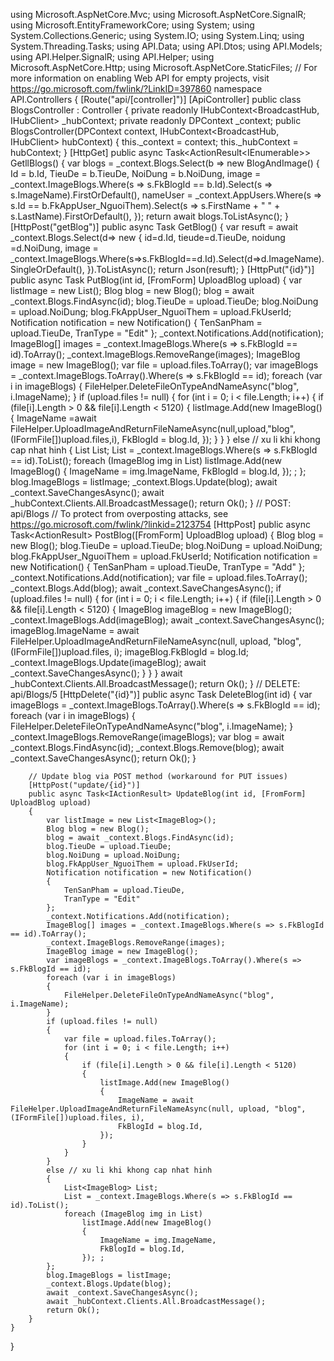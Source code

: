 using Microsoft.AspNetCore.Mvc;
using Microsoft.AspNetCore.SignalR;
using Microsoft.EntityFrameworkCore;
using System;
using System.Collections.Generic;
using System.IO;
using System.Linq;
using System.Threading.Tasks;
using API.Data;
using API.Dtos;
using API.Models;
using API.Helper.SignalR;
using API.Helper;
using Microsoft.AspNetCore.Http;
using Microsoft.AspNetCore.StaticFiles;
// For more information on enabling Web API for empty projects, visit https://go.microsoft.com/fwlink/?LinkID=397860
namespace API.Controllers
{
    [Route("api/[controller]")]
    [ApiController]
    public class BlogsController : Controller
    {
        private readonly IHubContext<BroadcastHub, IHubClient> _hubContext;
        private readonly DPContext _context;
        public BlogsController(DPContext context, IHubContext<BroadcastHub, IHubClient> hubContext)
        {
            this._context = context;
            this._hubContext = hubContext;
        }
        [HttpGet]
        public async Task<ActionResult<IEnumerable<BlogAndImage>>> GetllBlogs()
        {
            var blogs = _context.Blogs.Select(b => new BlogAndImage()
            {
                Id = b.Id,
                TieuDe = b.TieuDe,
                NoiDung = b.NoiDung,
                image = _context.ImageBlogs.Where(s => s.FkBlogId == b.Id).Select(s => s.ImageName).FirstOrDefault(),
                nameUser = _context.AppUsers.Where(s => s.Id == b.FkAppUser_NguoiThem).Select(s => s.FirstName + " " + s.LastName).FirstOrDefault(),
            });
            return await blogs.ToListAsync();
        }
        [HttpPost("getBlog")]
        public async Task<ActionResult> GetBlog()
        {
            var resuft = await _context.Blogs.Select(d=>
            new { 
                id=d.Id,
                tieude=d.TieuDe,
                noidung =d.NoiDung,
                image = _context.ImageBlogs.Where(s=>s.FkBlogId==d.Id).Select(d=>d.ImageName).SingleOrDefault(),
            }).ToListAsync();
            return Json(resuft);
        }
        [HttpPut("{id}")]
        public async Task<IActionResult> PutBlog(int id, [FromForm] UploadBlog upload)
        {
            var listImage = new List<ImageBlog>();
            Blog blog = new Blog();
            blog = await _context.Blogs.FindAsync(id);
            blog.TieuDe = upload.TieuDe;
            blog.NoiDung = upload.NoiDung;
            blog.FkAppUser_NguoiThem = upload.FkUserId;
            Notification notification = new Notification()
            {
                TenSanPham = upload.TieuDe,
                TranType = "Edit"
            };
            _context.Notifications.Add(notification);
            ImageBlog[] images = _context.ImageBlogs.Where(s => s.FkBlogId == id).ToArray();
            _context.ImageBlogs.RemoveRange(images);
            ImageBlog image = new ImageBlog();
            var file = upload.files.ToArray();
            var imageBlogs = _context.ImageBlogs.ToArray().Where(s => s.FkBlogId == id);
            foreach (var i in imageBlogs)
            {
                FileHelper.DeleteFileOnTypeAndNameAsync("blog", i.ImageName);
            }
            if (upload.files != null)
            {
                for (int i = 0; i < file.Length; i++)
                {
                    if (file[i].Length > 0 && file[i].Length < 5120)
                    {
                        listImage.Add(new ImageBlog()
                        {
                            ImageName =await FileHelper.UploadImageAndReturnFileNameAsync(null,upload,"blog", (IFormFile[])upload.files,i),
                            FkBlogId = blog.Id,
                        });
                    }
                }
            }
            else // xu li khi khong cap nhat hinh
            {
                List<ImageBlog> List;
                List = _context.ImageBlogs.Where(s => s.FkBlogId == id).ToList();
                foreach (ImageBlog img in List)
                    listImage.Add(new ImageBlog()
                    {
                        ImageName = img.ImageName,
                        FkBlogId = blog.Id,
                    }); ;
            };
            blog.ImageBlogs = listImage;
            _context.Blogs.Update(blog);
            await _context.SaveChangesAsync();
            await _hubContext.Clients.All.BroadcastMessage();
            return Ok();
        }
        // POST: api/Blogs
        // To protect from overposting attacks, see https://go.microsoft.com/fwlink/?linkid=2123754
        [HttpPost]
        public async Task<ActionResult<Blog>> PostBlog([FromForm] UploadBlog upload)
        {
            Blog blog = new Blog();
            blog.TieuDe = upload.TieuDe;
            blog.NoiDung = upload.NoiDung;
            blog.FkAppUser_NguoiThem = upload.FkUserId;
            Notification notification = new Notification()
            {
                TenSanPham = upload.TieuDe,
                TranType = "Add"
            };
            _context.Notifications.Add(notification);
            var file = upload.files.ToArray();
            _context.Blogs.Add(blog);
            await _context.SaveChangesAsync();
            if (upload.files != null)
            {
                for (int i = 0; i < file.Length; i++)
                {
                    if (file[i].Length > 0 && file[i].Length < 5120)
                    {
                        ImageBlog imageBlog = new ImageBlog();
                        _context.ImageBlogs.Add(imageBlog);
                        await _context.SaveChangesAsync();
                        imageBlog.ImageName = await FileHelper.UploadImageAndReturnFileNameAsync(null, upload, "blog", (IFormFile[])upload.files, i);
                        imageBlog.FkBlogId = blog.Id;
                        _context.ImageBlogs.Update(imageBlog);
                        await _context.SaveChangesAsync();
                    }
                }
            }
            await _hubContext.Clients.All.BroadcastMessage();
            return Ok();
        }
        // DELETE: api/Blogs/5
        [HttpDelete("{id}")]
        public async Task<IActionResult> DeleteBlog(int id)
        {
            var imageBlogs = _context.ImageBlogs.ToArray().Where(s => s.FkBlogId == id);
            foreach (var i in imageBlogs)
            {
                FileHelper.DeleteFileOnTypeAndNameAsync("blog", i.ImageName);
            }
            _context.ImageBlogs.RemoveRange(imageBlogs);
            var blog = await _context.Blogs.FindAsync(id);
            _context.Blogs.Remove(blog);
            await _context.SaveChangesAsync();
            return Ok();
        }
        
        // Update blog via POST method (workaround for PUT issues)
        [HttpPost("update/{id}")]
        public async Task<IActionResult> UpdateBlog(int id, [FromForm] UploadBlog upload)
        {
            var listImage = new List<ImageBlog>();
            Blog blog = new Blog();
            blog = await _context.Blogs.FindAsync(id);
            blog.TieuDe = upload.TieuDe;
            blog.NoiDung = upload.NoiDung;
            blog.FkAppUser_NguoiThem = upload.FkUserId;
            Notification notification = new Notification()
            {
                TenSanPham = upload.TieuDe,
                TranType = "Edit"
            };
            _context.Notifications.Add(notification);
            ImageBlog[] images = _context.ImageBlogs.Where(s => s.FkBlogId == id).ToArray();
            _context.ImageBlogs.RemoveRange(images);
            ImageBlog image = new ImageBlog();
            var imageBlogs = _context.ImageBlogs.ToArray().Where(s => s.FkBlogId == id);
            foreach (var i in imageBlogs)
            {
                FileHelper.DeleteFileOnTypeAndNameAsync("blog", i.ImageName);
            }
            if (upload.files != null)
            {
                var file = upload.files.ToArray();
                for (int i = 0; i < file.Length; i++)
                {
                    if (file[i].Length > 0 && file[i].Length < 5120)
                    {
                        listImage.Add(new ImageBlog()
                        {
                            ImageName = await FileHelper.UploadImageAndReturnFileNameAsync(null, upload, "blog", (IFormFile[])upload.files, i),
                            FkBlogId = blog.Id,
                        });
                    }
                }
            }
            else // xu li khi khong cap nhat hinh
            {
                List<ImageBlog> List;
                List = _context.ImageBlogs.Where(s => s.FkBlogId == id).ToList();
                foreach (ImageBlog img in List)
                    listImage.Add(new ImageBlog()
                    {
                        ImageName = img.ImageName,
                        FkBlogId = blog.Id,
                    }); ;
            };
            blog.ImageBlogs = listImage;
            _context.Blogs.Update(blog);
            await _context.SaveChangesAsync();
            await _hubContext.Clients.All.BroadcastMessage();
            return Ok();
        }
    }
}
